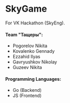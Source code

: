 # SkyGame
For VK Hackathon (SkyEng).

#### Team "Тащеры":
- Pogorelov Nikita
- Kovalenko Gennady
- Ezzahid Ilyas
- Gavryushkov Nikolay
- Guzeev Nikita 

#### Programming Languages:
- Go (Backend)
- JS (Frontend)
